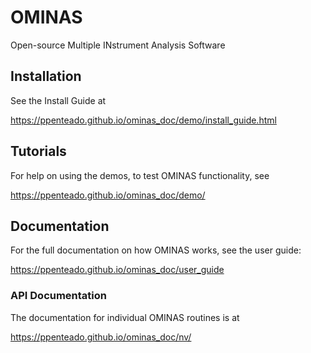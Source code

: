 # OMINAS

Open-source Multiple INstrument Analysis Software

## Installation

See the Install Guide at 

https://ppenteado.github.io/ominas_doc/demo/install_guide.html

## Tutorials

For help on using the demos, to test OMINAS functionality, see

https://ppenteado.github.io/ominas_doc/demo/

## Documentation

For the full documentation on how OMINAS works, see the user guide:

https://ppenteado.github.io/ominas_doc/user_guide

### API Documentation
The documentation for individual OMINAS routines is at

https://ppenteado.github.io/ominas_doc/nv/
